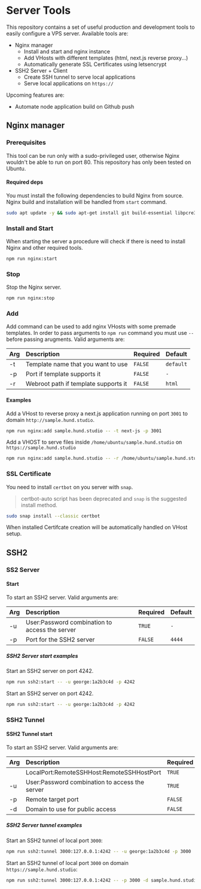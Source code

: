 # Server Tools

This repository contains a set of useful production and development tools to easily configure a VPS server. Available tools are:

- Nginx manager
  - Install and start and nginx instance
  - Add VHosts with different templates (html, next.js reverse proxy...)
  - Automatically generate SSL Certificates using letsencrypt
- SSH2 Server + Client
  - Create SSH tunnel to serve local applications
  - Serve local applications on `https://`

Upcoming features are:

- Automate node application build on Github push

## Nginx manager

### Prerequisites

This tool can be run only with a sudo-privileged user, otherwise Nginx wouldn't be able to run on port 80. This repository has only been tested on Ubuntu.

#### Required deps

You must install the following dependencies to build Nginx from source.
Nginx build and installation will be handled from `start` command.

```bash
sudo apt update -y && sudo apt-get install git build-essential libpcre3 libpcre3-dev zlib1g zlib1g-dev libssl-dev libgd-dev libxml2 libxml2-dev uuid-dev
```

### Install and Start

When starting the server a procedure will check if there is need to install Nginx and other required tools.

```bash
npm run nginx:start
```

### Stop

Stop the Nginx server.

```bash
npm run nginx:stop
```

### Add

Add command can be used to add nginx VHosts with some premade templates. In order to pass arguments to `npm run` command you must use `--` before passing arugments.
Valid arguments are:

| Arg | Description                          | Required | Default   |
| :-- | :----------------------------------- | :------- | :-------- |
| -t  | Template name that you want to use   | `FALSE`  | `default` |
| -p  | Port if template supports it         | `FALSE`  | `-`       |
| -r  | Webroot path if template supports it | `FALSE`  | `html`    |

#### Examples

Add a VHost to reverse proxy a next.js application running on port `3001` to domain `http://sample.hund.studio`.

```bash
npm run nginx:add sample.hund.studio -- -t next-js -p 3001
```

Add a VHOST to serve files inside `/home/ubuntu/sample.hund.studio` on `https://sample.hund.studio`

```bash
npm run nginx:add sample.hund.studio -- -r /home/ubuntu/sample.hund.studio
```

### SSL Certificate

You need to install `certbot` on you server with `snap`.

> certbot-auto script has been deprecated and `snap` is the suggested install method.

```bash
sudo snap install --classic certbot
```

When installed Certifcate creation will be automatically handled on VHost setup.

## SSH2

### SS2 Server

#### Start

To start an SSH2 server.
Valid arguments are:

| Arg | Description                                    | Required | Default |
| :-- | :--------------------------------------------- | :------- | :------ |
| -u  | User:Password combination to access the server | `TRUE`   | `-`     |
| -p  | Port for the SSH2 server                       | `FALSE`  | `4444`  |

##### SSH2 Server start examples

Start an SSH2 server on port 4242.

```bash
npm run ssh2:start -- -u george:1a2b3c4d -p 4242
```

Start an SSH2 server on port 4242.

```bash
npm run ssh2:start -- -u george:1a2b3c4d -p 4242
```

### SSH2 Tunnel

#### SSH2 Tunnel start

To start an SSH2 server.
Valid arguments are:

| Arg | Description                                    | Required | Default |
| :-- | :--------------------------------------------- | :------- | :------ |
|     | LocalPort:RemoteSSHHost:RemoteSSHHostPort      | `TRUE`   | `-`     |
| -u  | User:Password combination to access the server | `TRUE`   | `-`     |
| -p  | Remote target port                             | `FALSE`  | `0`     |
| -d  | Domain to use for public access                | `FALSE`  | `-`     |

##### SSH2 Server tunnel examples

Start an SSH2 tunnel of local port `3000`:

```bash
npm run ssh2:tunnel 3000:127.0.0.1:4242 -- -u george:1a2b3c4d -p 3000
```

Start an SSH2 tunnel of local port `3000` on domain `https://sample.hund.studio`:

```bash
npm run ssh2:tunnel 3000:127.0.0.1:4242 -- -p 3000 -d sample.hund.studio
```
